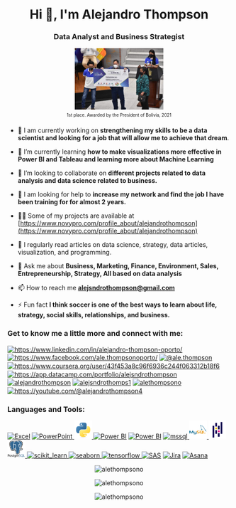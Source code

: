 <h1 align="center">Hi 👋, I'm Alejandro Thompson</h1>
<h3 align="center">Data Analyst and Business Strategist</h3>
<p align="center">
  <img src="https://github.com/AleThompsonO/About/blob/main/250636767_6663621337045220_2468962645161987425_n%20(1).jpg" alt="My Image" width="200"/><br>
  <sub><sup>1st place. Awarded by the President of Bolivia, 2021</sup></sub>
</p>

- 🔭 I am currently working on **strengthening my skills to be a data scientist and looking for a job that will allow me to achieve that dream**.

- 🌱 I’m currently learning **how to make visualizations more effective in Power BI and Tableau and learning more about Machine Learning**

- 👯 I’m looking to collaborate on **different projects related to data analysis and data science related to business.**

- 🤝 I am looking for help to **increase my network and find the job I have been training for for almost 2 years.**

- 👨‍💻 Some of my projects are available at [https://www.novypro.com/profile_about/alejandrothompson](https://www.novypro.com/profile_about/alejandrothompson)

- 📝 I regularly read articles on data science, strategy, data articles, visualization, and programming.

- 💬 Ask me about **Business, Marketing, Finance, Environment, Sales, Entrepreneurship, Strategy, All based on data analysis**

- 📫 How to reach me **alejsndrothompson@gmail.com**

- ⚡ Fun fact **I think soccer is one of the best ways to learn about life, strategy, social skills, relationships, and business.**

<h3 align="left">Get to know me a little more and connect with me:</h3>
<p align="left">
<a href="https://www.linkedin.com/in/alejandro-thompson-oporto/" target="blank"><img align="center" src="https://raw.githubusercontent.com/rahuldkjain/github-profile-readme-generator/master/src/images/icons/Social/linked-in-alt.svg" alt="https://www.linkedin.com/in/alejandro-thompson-oporto/" height="30" width="40" /></a>
<a href="https://www.facebook.com/ale.thompsonoporto/" target="blank"><img align="center" src="https://raw.githubusercontent.com/rahuldkjain/github-profile-readme-generator/master/src/images/icons/Social/facebook.svg" alt="https://www.facebook.com/ale.thompsonoporto/" height="30" width="40" /></a>
<a href="https://instagram.com/ale.thompson/" target="blank"><img align="center" src="https://raw.githubusercontent.com/rahuldkjain/github-profile-readme-generator/master/src/images/icons/Social/instagram.svg" alt="@ale.thompson" height="30" width="40" /></a>
<a href="https://www.coursera.org/user/43f453a8c96f6936c244f063312b18f6" target="blank"><img align="center" src="https://img.favpng.com/13/2/23/coursera-logo-computer-icons-image-clip-art-png-favpng-xssvncimfAGz1cfUbyFW0bXP3.jpg" alt="https://www.coursera.org/user/43f453a8c96f6936c244f063312b18f6" height="30" width="40" /></a>
<a href="https://app.datacamp.com/portfolio/alejsndrothompson" target="blank"><img align="center" src="https://cdn-images-1.medium.com/max/1200/1*JpjDIxDcIo3uNueS3b_K2w.png" alt="https://app.datacamp.com/portfolio/alejsndrothompson" height="30" width="40" /></a>
<a href="https://kaggle.com/alejandrothompson" target="blank"><img align="center" src="https://raw.githubusercontent.com/rahuldkjain/github-profile-readme-generator/master/src/images/icons/Social/kaggle.svg" alt="alejandrothompson" height="30" width="40" /></a>
<a href="https://www.hackerrank.com/alejsndrothomps1" target="blank"><img align="center" src="https://raw.githubusercontent.com/rahuldkjain/github-profile-readme-generator/master/src/images/icons/Social/hackerrank.svg" alt="alejsndrothomps1" height="30" width="40" /></a>
<a href="https://www.leetcode.com/alethompsono" target="blank"><img align="center" src="https://raw.githubusercontent.com/rahuldkjain/github-profile-readme-generator/master/src/images/icons/Social/leet-code.svg" alt="alethompsono" height="30" width="40" /></a>
<a href="https://youtube.com/@alejandrothompson4" target="blank"><img align="center" src="https://raw.githubusercontent.com/rahuldkjain/github-profile-readme-generator/master/src/images/icons/Social/youtube.svg" alt="https://youtube.com/@alejandrothompson4" height="30" width="40" /></a>
</p>

<h3 align="left">Languages and Tools:</h3>
<p align="left"> <a href="https://logodownload.org/wp-content/uploads/2020/04/excel-logo-1-2048x1905.png" target="_blank"><img src="https://logodownload.org/wp-content/uploads/2020/04/excel-logo-1-2048x1905.png" alt="Excel" width="40" height="40"/></a>
<a href="https://logodownload.org/wp-content/uploads/2020/04/microsoft-powerpoint-logo.png" target="_blank" rel="noreferrer"> <img src="https://logodownload.org/wp-content/uploads/2020/04/microsoft-powerpoint-logo.png" alt="PowerPoint" width="40" height="40"/> </a>
<a href="https://www.python.org" target="_blank" rel="noreferrer"> <img src="https://raw.githubusercontent.com/devicons/devicon/master/icons/python/python-original.svg" alt="python" width="40" height="40"/> </a>
<a href="https://powerbi.microsoft.com/" target="_blank"><img src="https://www.vectorlogo.zone/logos/microsoft_powerbi/microsoft_powerbi-icon.svg" alt="Power BI" width="40" height="40"/></a>
<a href="https://dwglogo.com/wp-content/uploads/2016/07/1300px_Tableau_Software_logo.png" target="_blank"><img src="https://dwglogo.com/wp-content/uploads/2016/07/1300px_Tableau_Software_logo.png" alt="Power BI" width="40" height="40"/></a>
<a href="https://www.microsoft.com/en-us/sql-server" target="_blank" rel="noreferrer"> <img src="https://www.svgrepo.com/show/303229/microsoft-sql-server-logo.svg" alt="mssql" width="40" height="40"/> </a> <a href="https://www.mysql.com/" target="_blank" rel="noreferrer"> <img src="https://raw.githubusercontent.com/devicons/devicon/master/icons/mysql/mysql-original-wordmark.svg" alt="mysql" width="40" height="40"/> </a> <a href="https://pandas.pydata.org/" target="_blank" rel="noreferrer"> <img src="https://raw.githubusercontent.com/devicons/devicon/2ae2a900d2f041da66e950e4d48052658d850630/icons/pandas/pandas-original.svg" alt="pandas" width="40" height="40"/> </a> <a href="https://www.postgresql.org" target="_blank" rel="noreferrer"> <img src="https://raw.githubusercontent.com/devicons/devicon/master/icons/postgresql/postgresql-original-wordmark.svg" alt="postgresql" width="40" height="40"/> </a> <a href="https://scikit-learn.org/" target="_blank" rel="noreferrer"> <img src="https://upload.wikimedia.org/wikipedia/commons/0/05/Scikit_learn_logo_small.svg" alt="scikit_learn" width="40" height="40"/> </a> <a href="https://seaborn.pydata.org/" target="_blank" rel="noreferrer"> <img src="https://seaborn.pydata.org/_images/logo-mark-lightbg.svg" alt="seaborn" width="40" height="40"/> </a> <a href="https://www.tensorflow.org" target="_blank" rel="noreferrer"> <img src="https://www.vectorlogo.zone/logos/tensorflow/tensorflow-icon.svg" alt="tensorflow" width="40" height="40"/> </a>
<a href="https://www.vectorlogo.zone/logos/sas/sas-ar21.svg" target="_blank"><img src="https://www.vectorlogo.zone/logos/sas/sas-ar21.svg" alt="SAS" width="40" height="40"/></a>
<a href="https://www.vectorlogo.zone/logos/atlassian_jira/atlassian_jira-icon.svg" target="_blank"><img src="https://www.vectorlogo.zone/logos/atlassian_jira/atlassian_jira-icon.svg" alt="Jira" width="40" height="40"/></a>
<a href="https://www.vectorlogo.zone/logos/asana/asana-ar21.svg" target="_blank"><img src="https://www.vectorlogo.zone/logos/asana/asana-ar21.svg" alt="Asana" width="40" height="40"/></a></p>

<p align="center">
  <img src="https://github-readme-stats.vercel.app/api/top-langs?username=alethompsono&show_icons=true&locale=en&layout=compact" alt="alethompsono" />
</p>

<p align="center">
  <img src="https://github-readme-stats.vercel.app/api?username=alethompsono&show_icons=true&locale=en" alt="alethompsono" />
</p>

<p align="center">
  <img src="https://github-readme-streak-stats.herokuapp.com/?user=alethompsono&" alt="alethompsono" />
</p>

